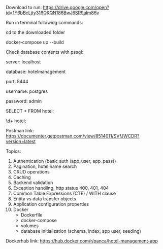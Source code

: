 Download to run: https://drive.google.com/open?id=1Y6bBcLjty316QKQN186BwJ6SR9alm86v

Run in terminal following commands:

cd to the downloaded folder

docker-compose up --build

Check database contents with pssql:

server: localhost

database: hotelmanagement

port: 5444

username: postgres

password: admin

SELECT * FROM hotel;

\d+ hotel;

Postman link: https://documenter.getpostman.com/view/8514011/SVfJWCDR?version=latest

Topics:

1) Authentication (basic auth (app_user, app_pass))
2) Pagination, hotel name search
3) CRUD operations
4) Caching
5) Backend validation
6) Exception handling, http status 400, 401, 404
7) Common Table Expressions (CTE) / WITH clause
8) Entity vs data transfer objects
9) Application configuration properties
10) Docker
    - Dockerfile
    - docker-compose
    - volumes
    - database initialization (schema, index, app user, seeding)
    
Dockerhub link: https://hub.docker.com/r/panca/hotel-management-app


